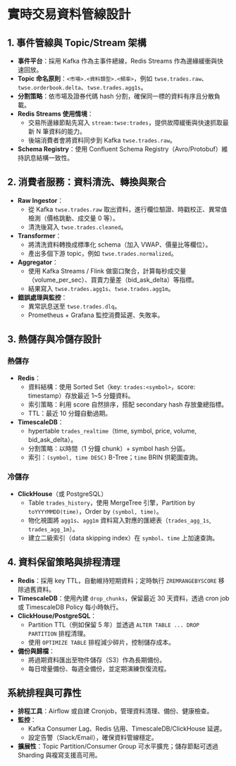 # 實時交易資料管線設計

## 1. 事件管線與 Topic/Stream 架構
- **事件平台**：採用 Kafka 作為主事件總線，Redis Streams 作為邊緣緩衝與快速回放。
- **Topic 命名原則**：`<市場>.<資料類型>.<頻率>`，例如 `twse.trades.raw`、`twse.orderbook.delta`、`twse.trades.agg1s`。
- **分割策略**：依市場及證券代碼 hash 分割，確保同一標的資料有序且分散負載。
- **Redis Streams 使用情境**：
  - 交易所邊緣節點先寫入 `stream:twse:trades`，提供故障緩衝與快速抓取最新 N 筆資料的能力。
  - 後端消費者會將資料同步到 Kafka `twse.trades.raw`。
- **Schema Registry**：使用 Confluent Schema Registry（Avro/Protobuf）維持訊息結構一致性。

## 2. 消費者服務：資料清洗、轉換與聚合
- **Raw Ingestor**：
  - 從 Kafka `twse.trades.raw` 取出資料，進行欄位驗證、時戳校正、異常值檢測（價格跳動、成交量 0 等）。
  - 清洗後寫入 `twse.trades.cleaned`。
- **Transformer**：
  - 將清洗資料轉換成標準化 schema（加入 VWAP、價量比等欄位）。
  - 產出多個下游 topic，例如 `twse.trades.normalized`。
- **Aggregator**：
  - 使用 Kafka Streams / Flink 做窗口聚合，計算每秒成交量（volume_per_sec）、買賣力量差（bid_ask_delta）等指標。
  - 結果寫入 `twse.trades.agg1s`、`twse.trades.agg1m`。
- **錯誤處理與監控**：
  - 異常訊息送至 `twse.trades.dlq`。
  - Prometheus + Grafana 監控消費延遲、失敗率。

## 3. 熱儲存與冷儲存設計
### 熱儲存
- **Redis**：
  - 資料結構：使用 Sorted Set（key: `trades:<symbol>`，score: timestamp）存放最近 1~5 分鐘資料。
  - 索引策略：利用 score 自然排序，搭配 secondary hash 存放彙總指標。
  - TTL：最近 10 分鐘自動過期。
- **TimescaleDB**：
  - hypertable `trades_realtime`（time, symbol, price, volume, bid_ask_delta）。
  - 分割策略：以時間（1 分鐘 chunk）+ symbol hash 分區。
  - 索引：`(symbol, time DESC)` B-Tree；`time` BRIN 供範圍查詢。

### 冷儲存
- **ClickHouse**（或 PostgreSQL）
  - Table `trades_history`，使用 MergeTree 引擎，Partition by `toYYYYMMDD(time)`，Order by `(symbol, time)`。
  - 物化視圖將 `agg1s`、`agg1m` 資料寫入對應的匯總表（`trades_agg_1s`, `trades_agg_1m`）。
  - 建立二級索引（data skipping index）在 `symbol`、`time` 上加速查詢。

## 4. 資料保留策略與排程清理
- **Redis**：採用 key TTL，自動維持短期資料；定時執行 `ZREMRANGEBYSCORE` 移除過舊資料。
- **TimescaleDB**：使用內建 `drop_chunks`，保留最近 30 天資料，透過 cron job 或 TimescaleDB Policy 每小時執行。
- **ClickHouse/PostgreSQL**：
  - Partition TTL（例如保留 5 年）並透過 `ALTER TABLE ... DROP PARTITION` 排程清理。
  - 使用 `OPTIMIZE TABLE` 排程減少碎片，控制儲存成本。
- **備份與歸檔**：
  - 將過期資料匯出至物件儲存（S3）作為長期備份。
  - 每日增量備份、每週全備份，並定期演練恢復流程。

## 系統排程與可靠性
- **排程工具**：Airflow 或自建 Cronjob，管理資料清理、備份、健康檢查。
- **監控**：
  - Kafka Consumer Lag、Redis 佔用、TimescaleDB/ClickHouse 延遲。
  - 設定告警（Slack/Email），確保資料管線穩定。
- **擴展性**：Topic Partition/Consumer Group 可水平擴充；儲存節點可透過 Sharding 與複寫支援高可用。

